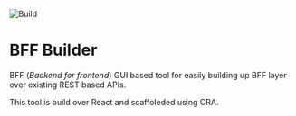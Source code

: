 ![Build](https://github.com/manoj-nama/tool-bff-builder/workflows/Node.js%20CI/badge.svg?branch=master)

# BFF Builder
BFF (_Backend for frontend_) GUI based tool for easily building up BFF layer over existing REST based APIs.

This tool is build over React and scaffoleded using CRA.